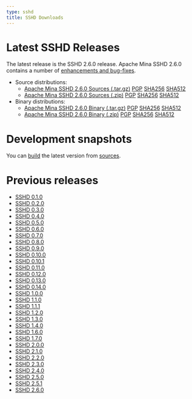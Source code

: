 ```yaml
---
type: sshd
title: SSHD Downloads
---
```


# Latest SSHD Releases

The latest release is the SSHD 2.6.0 release.
Apache Mina SSHD 2.6.0 contains a number of [enhancements and bug-fixes](https://issues.apache.org/jira/secure/ReleaseNote.jspa?projectId=12310849&version=12348366).
 
* Source distributions:
    * [Apache Mina SSHD 2.6.0 Sources (.tar.gz)](https://www.apache.org/dyn/closer.lua/mina/sshd/2.6.0/apache-sshd-2.6.0-src.tar.gz) [PGP](https://www.apache.org/dist/mina/sshd/2.6.0/apache-sshd-2.6.0-src.tar.gz.asc) [SHA256](https://www.apache.org/dist/mina/sshd/2.6.0/apache-sshd-2.6.0-src.tar.gz.sha256) [SHA512](https://www.apache.org/dist/mina/sshd/2.6.0/apache-sshd-2.6.0-src.tar.gz.sha512)
    * [Apache Mina SSHD 2.6.0 Sources (.zip)](https://www.apache.org/dyn/closer.lua/mina/sshd/2.6.0/apache-sshd-2.6.0-src.zip) [PGP](https://www.apache.org/dist/mina/sshd/2.6.0/apache-sshd-2.6.0-src.zip.asc) [SHA256](https://www.apache.org/dist/mina/sshd/2.6.0/apache-sshd-2.6.0-src.zip.sha256) [SHA512](https://www.apache.org/dist/mina/sshd/2.6.0/apache-sshd-2.6.0-src.zip.sha512)
* Binary distributions:
    * [Apache Mina SSHD 2.6.0 Binary (.tar.gz)](https://www.apache.org/dyn/closer.lua/mina/sshd/2.6.0/apache-sshd-2.6.0.tar.gz) [PGP](https://www.apache.org/dist/mina/sshd/2.6.0/apache-sshd-2.6.0.tar.gz.asc) [SHA256](https://www.apache.org/dist/mina/sshd/2.6.0/apache-sshd-2.6.0.tar.gz.sha256) [SHA512](https://www.apache.org/dist/mina/sshd/2.6.0/apache-sshd-2.6.0.tar.gz.sha512)
    * [Apache Mina SSHD 2.6.0 Binary (.zip)](https://www.apache.org/dyn/closer.lua/mina/sshd/2.6.0/apache-sshd-2.6.0.zip) [PGP](https://www.apache.org/dist/mina/sshd/2.6.0/apache-sshd-2.6.0.zip.asc) [SHA256](https://www.apache.org/dist/mina/sshd/2.6.0/apache-sshd-2.6.0.zip.sha256) [SHA512](https://www.apache.org/dist/mina/sshd/2.6.0/apache-sshd-2.6.0.zip.sha512)

# Development snapshots

You can [build](building.html) the latest version from [sources](sources.html).

# Previous releases

* [SSHD 0.1.0](download_0.1.0.html)
* [SSHD 0.2.0](download_0.2.0.html)
* [SSHD 0.3.0](download_0.3.0.html)
* [SSHD 0.4.0](download_0.4.0.html)
* [SSHD 0.5.0](download_0.5.0.html)
* [SSHD 0.6.0](download_0.6.0.html)
* [SSHD 0.7.0](download_0.7.0.html)
* [SSHD 0.8.0](download_0.8.0.html)
* [SSHD 0.9.0](download_0.9.0.html)
* [SSHD 0.10.0](download_0.10.0.html)
* [SSHD 0.10.1](download_0.10.1.html)
* [SSHD 0.11.0](download_0.11.0.html)
* [SSHD 0.12.0](download_0.12.0.html)
* [SSHD 0.13.0](download_0.13.0.html)
* [SSHD 0.14.0](download_0.14.0.html)
* [SSHD 1.0.0](download_1.0.0.html)
* [SSHD 1.1.0](download_1.1.0.html)
* [SSHD 1.1.1](download_1.1.1.html)
* [SSHD 1.2.0](download_1.2.0.html)
* [SSHD 1.3.0](download_1.3.0.html)
* [SSHD 1.4.0](download_1.4.0.html)
* [SSHD 1.6.0](download_1.6.0.html)
* [SSHD 1.7.0](download_1.7.0.html)
* [SSHD 2.0.0](download_2.0.0.html)
* [SSHD 2.1.0](download_2.1.0.html)
* [SSHD 2.2.0](download_2.2.0.html)
* [SSHD 2.3.0](download_2.3.0.html)
* [SSHD 2.4.0](download_2.4.0.html)
* [SSHD 2.5.0](download_2.5.0.html)
* [SSHD 2.5.1](download_2.5.1.html)
* [SSHD 2.6.0](download_2.6.0.html)
